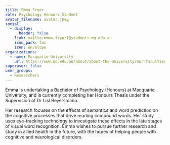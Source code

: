 ```yaml
---
title: Emma Fryer
role: Psychology Honours Student
avatar_filename: avatar.jpeg
social:
  - display:
      header: false
    link: mailto:emma.fryer1@students.mq.edu.au
    icon_pack: fas
    icon: envelope
organizations:
  - name: Macquarie University
    url: https://www.mq.edu.au/about/about-the-university/our-faculties/medicine-and-health-sciences/departments-and-centres/school-of-psychological-sciences
superuser: false
user_groups:
  - Researchers
---
```

Emma is undertaking a Bachelor of Psychology (Honours) at Macquarie University, and is currently completing her Honours Thesis under the Supervision of Dr Lisi Beyersmann. 

Her research focuses on the effects of semantics and word prediction on the cognitive processes that drive reading compound words. Her study uses eye-tracking technology to investigate these effects in the late stages of visual word recognition. Emma wishes to pursue further research and study in allied health in the future, with the hopes of helping people with cognitive and neurological disorders. 

